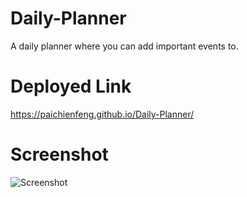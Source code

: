 # Daily-Planner
A daily planner where you can add important events to.

# Deployed Link
https://paichienfeng.github.io/Daily-Planner/

# Screenshot
![Screenshot](image/apr23.bmp)
